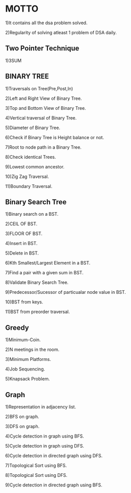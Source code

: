 # MOTTO

1)It contains all the dsa problem solved.


2)Regularity of solving atleast 1 problem of DSA daily.


## Two Pointer Technique

1)3SUM

##  BINARY TREE
1)Traversals on Tree(Pre,Post,In)

2)Left and Right View of Binary Tree.

3)Top and Bottom View of Binary Tree.

4)Vertical traversal of Binary Tree.

5)Diameter of Binary Tree.

6)Check if Binary Tree is Height balance or not. 

7)Root to node path in a Binary Tree.

8)Check identical Trees.

9)Lowest common ancestor.

10)Zig Zag Traversal.

11)Boundary Traversal.


## Binary Search Tree

1)Binary search on a BST.

2)CEIL OF BST.

3)FLOOR OF BST.

4)Insert in BST.

5)Delete in BST.

6)Kth Smallest/Largest Element in a BST.

7)Find a pair with a given sum in BST.

8)Validate Binary Search Tree.

9)Predecessor/Sucessor of particualar node value in BST.

10)BST from keys.

11)BST from preorder traversal.


## Greedy

1)Minimum-Coin.

2)N meetings in the room.

3)Minimum Platforms.

4)Job Sequencing.

5)Knapsack Problem.

## Graph

1)Representation in adjacency list.

2)BFS on graph.

3)DFS on graph.

4)Cycle detection in graph using BFS.

5)Cycle detection in graph using DFS.

6)Cycle detection in directed graph  using DFS.

7)Topological Sort using BFS.

8)Topological Sort using DFS. 

9)Cycle detection in directed graph  using BFS.
